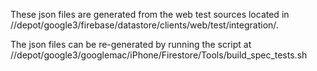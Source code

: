 These json files are generated from the web test sources located in
//depot/google3/firebase/datastore/clients/web/test/integration/.

The json files can be re-generated by running the script at
//depot/google3/googlemac/iPhone/Firestore/Tools/build_spec_tests.sh
